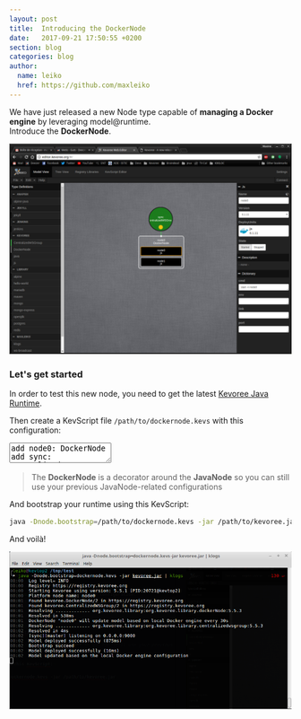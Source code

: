 ```yaml
---
layout: post
title:  Introducing the DockerNode
date:   2017-09-21 17:50:55 +0200
section: blog
categories: blog
author:
  name: leiko
  href: https://github.com/maxleiko
---
```

We have just released a new Node type capable of **managing a Docker engine** by leveraging model@runtime.  
Introduce the **DockerNode**.

[![DockerNode editor overview](/images/blog/introducing-the-dockernode/editor-view.png)](/images/blog/introducing-the-dockernode/editor-view.png)

### Let's get started
In order to test this new node, you need to get the latest [Kevoree Java Runtime](/download/download.html).  

Then create a KevScript file `/path/to/dockernode.kevs` with this configuration:
<textarea class="kevscript">add node0: DockerNode
add sync: CentralizedWSGroup

attach node0 sync

set sync.isMaster/node0 = 'true'</textarea>

> The **DockerNode** is a decorator around the **JavaNode** so you can still use your previous JavaNode-related configurations

And bootstrap your runtime using this KevScript:
```sh
java -Dnode.bootstrap=/path/to/dockernode.kevs -jar /path/to/kevoree.jar
```

And voilà!

![DockerNode terminal](/images/blog/introducing-the-dockernode/terminal.png)
